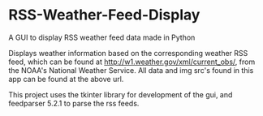 # RSS-Weather-Feed-Display
A GUI to display RSS weather feed data made in Python

Displays weather information based on the corresponding weather RSS feed, which can be found at http://w1.weather.gov/xml/current_obs/,
 from the NOAA's National Weather Service.  All data and img src's found in this app can be found at the above url.

 This project uses the tkinter library for development of the gui, and feedparser 5.2.1 to parse the rss feeds.

